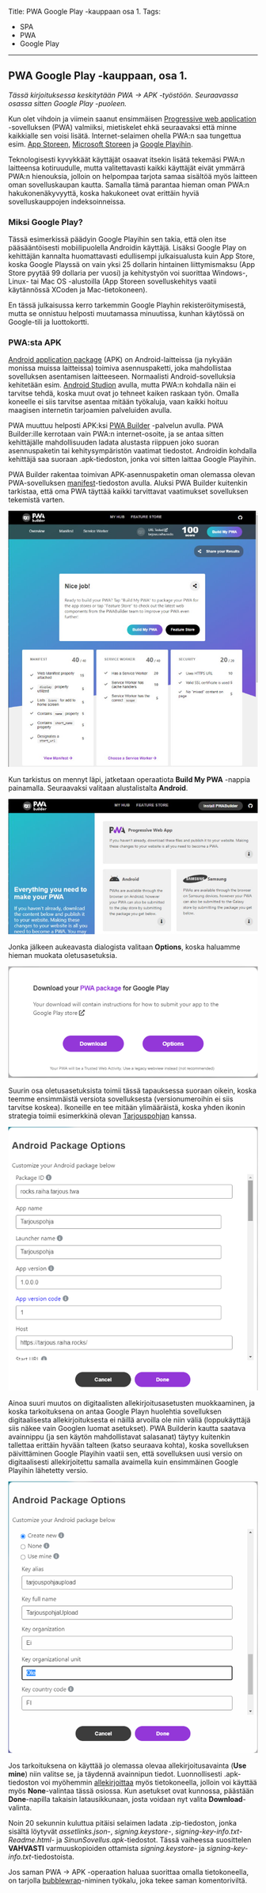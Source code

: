 Title: PWA Google Play -kauppaan osa 1.
Tags: 
  - SPA
  - PWA
  - Google Play
---

## PWA Google Play -kauppaan, osa 1.

*Tässä kirjoituksessa keskitytään PWA -> APK -työstöön. Seuraavassa osassa sitten Google Play -puoleen.*

Kun olet vihdoin ja viimein saanut ensimmäisen [Progressive web application](https://www.itewiki.fi/opas/progressive-web-application-pwa-progressiivinen-verkkosovellus/) -sovelluksen (PWA) valmiiksi, mietiskelet ehkä seuraavaksi että minne kaikkialle sen voisi lisätä. Internet-selaimen ohella PWA:n saa tungettua esim. [App Storeen](https://apps.apple.com/fi/app/apple-store/id375380948), [Microsoft Storeen](https://www.microsoft.com/fi-fi/store/apps/windows) ja [Google Playihin](https://play.google.com/).

Teknologisesti kyvykkäät käyttäjät osaavat itsekin lisätä tekemäsi PWA:n laitteensa kotiruudulle, mutta valitettavasti kaikki käyttäjät eivät ymmärrä PWA:n hienouksia, jolloin on helpompaa tarjota samaa sisältöä myös laitteen oman sovelluskaupan kautta. Samalla tämä parantaa hieman oman PWA:n hakukonenäkyvyyttä, koska hakukoneet ovat erittäin hyviä sovelluskauppojen indeksoinneissa.

### Miksi Google Play?

Tässä esimerkissä päädyin Google Playihin sen takia, että olen itse pääsääntöisesti mobiilipuolella Androidin käyttäjä. Lisäksi Google Play on kehittäjän kannalta huomattavasti edullisempi julkaisualusta kuin App Store, koska Google Playssä on vain yksi 25 dollarin hintainen liittymismaksu (App Store pyytää 99 dollaria per vuosi) ja kehitystyön voi suorittaa Windows-, Linux- tai Mac OS -alustoilla (App Storeen sovelluskehitys vaatii käytännössä XCoden ja Mac-tietokoneen).

En tässä julkaisussa kerro tarkemmin Google Playhin rekisteröitymisestä, mutta se onnistuu helposti muutamassa minuutissa, kunhan käytössä on Google-tili ja luottokortti.

### PWA:sta APK

[Android application package](https://fi.wikipedia.org/wiki/APK) (APK) on Android-laitteissa (ja nykyään monissa muissa laitteissa) toimiva asennuspaketti, joka mahdollistaa sovelluksen asentamisen laitteeseen. Normaalisti Android-sovelluksia kehitetään esim. [Android Studion](https://developer.android.com/studio) avulla, mutta PWA:n kohdalla näin ei tarvitse tehdä, koska muut ovat jo tehneet kaiken raskaan työn. Omalla koneelle ei siis tarvitse asentaa mitään työkaluja, vaan kaikki hoituu maagisen internetin tarjoamien palveluiden avulla.

PWA muuttuu helposti APK:ksi [PWA Builder](https://www.pwabuilder.com/) -palvelun avulla. PWA Builder:ille kerrotaan vain PWA:n internet-osoite, ja se antaa sitten kehittäjälle mahdollisuuden ladata alustasta riippuen joko suoran asennuspaketin tai kehitysympäristön vaatimat tiedostot. Androidin kohdalla kehittäjä saa suoraan .apk-tiedoston, jonka voi sitten laittaa Google Playihin. 

PWA Builder rakentaa toimivan APK-asennuspaketin oman olemassa olevan PWA-sovelluksen [manifest](https://developer.mozilla.org/en-US/docs/Web/Manifest)-tiedoston avulla. Aluksi PWA Builder kuitenkin tarkistaa, että oma PWA täyttää kaikki tarvittavat vaatimukset sovelluksen tekemistä varten. 

![PWA Builderin tekemä tarkistus](../images/pwa_builder_check.jpg)

Kun tarkistus on mennyt läpi, jatketaan operaatiota **Build My PWA** -nappia painamalla. Seuraavaksi valitaan alustalistalta **Android**.

![PWA Builder ja Android](../images/pwa_builder_select_android.jpg)

Jonka jälkeen aukeavasta dialogista valitaan **Options**, koska haluamme hieman muokata oletusasetuksia.

![PWA Builder options](../images/pwa_builder_android_step_01.png)

Suurin osa oletusasetuksista toimii tässä tapauksessa suoraan oikein, koska teemme ensimmäistä versiota sovelluksesta (versionumeroihin ei siis tarvitse koskea). Ikoneille en tee mitään ylimääräistä, koska yhden ikonin strategia toimii esimerkkinä olevan [Tarjouspohjan](https://tarjous.raiha.rocks/) kanssa. 

![PWA Builder options](../images/pwa_builder_android_step_02.png)

Ainoa suuri muutos on digitaalisten allekirjoitusasetusten muokkaaminen, ja koska tarkoituksena on antaa Google Playn huolehtia sovelluksen digitaalisesta allekirjoituksesta ei näillä arvoilla ole niin väliä (loppukäyttäjä siis näkee vain Googlen luomat asetukset). PWA Builderin kautta saatava avainnippu (ja sen käytön mahdollistavat salasanat) täytyy kuitenkin tallettaa erittäin hyvään talteen (katso seuraava kohta), koska sovelluksen päivittäminen Google Playihin vaatii sen, että sovelluksen uusi versio on digitaalisesti allekirjoitettu samalla avaimella kuin ensimmäinen Google Playihin lähetetty versio.

![PWA Builder options](../images/pwa_builder_android_step_03.png)

Jos tarkoituksena on käyttää jo olemassa olevaa allekirjoitusavainta (**Use mine**) niin valitse se, ja täydennä avainnipun tiedot. Luonnollisesti .apk-tiedoston voi myöhemmin [allekirjoittaa](https://stackoverflow.com/questions/10930331/how-to-sign-an-already-compiled-apk) myös tietokoneella, jolloin voi käyttää myös **None**-valintaa tässä osiossa. Kun asetukset ovat kunnossa, päästään **Done**-napilla takaisin latausikkunaan, josta voidaan nyt valita **Download**-valinta.

Noin 20 sekunnin kuluttua pitäisi selaimen ladata .zip-tiedoston, jonka sisältä löytyvät *assetlinks.json*-, *signing.keystore*-, *signing-key-info.txt*- *Readme.html*- ja *SinunSovellus.apk*-tiedostot. Tässä vaiheessa suosittelen **VAHVASTI** varmuuskopioiden ottamista *signing.keystore*- ja *signing-key-info.txt*-tiedostoista.

Jos saman PWA -> APK -operaation haluaa suorittaa omalla tietokoneella, on tarjolla [bubblewrap](https://github.com/GoogleChromeLabs/bubblewrap)-niminen työkalu, joka tekee saman komentoriviltä.
